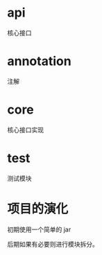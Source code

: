 # api

核心接口

# annotation

注解

# core

核心接口实现

# test

测试模块

# 项目的演化

初期使用一个简单的 jar

后期如果有必要则进行模块拆分。